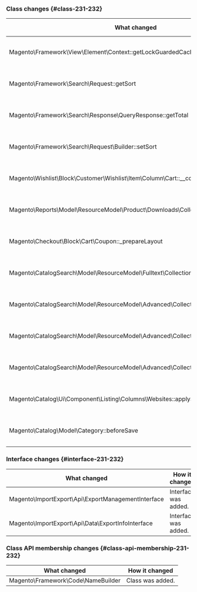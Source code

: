 ### Class changes {#class-231-232}

| What changed                                                                        | How it changed                     |
|-------------------------------------------------------------------------------------|------------------------------------|
| Magento\Framework\View\Element\Context::getLockGuardedCacheLoader                   | [public] Method has been added.    |
| Magento\Framework\Search\Request::getSort                                           | [public] Method has been added.    |
| Magento\Framework\Search\Response\QueryResponse::getTotal                           | [public] Method has been added.    |
| Magento\Framework\Search\Request\Builder::setSort                                   | [public] Method has been added.    |
| Magento\Wishlist\Block\Customer\Wishlist\Item\Column\Cart::\_\_construct            | [public] Method has been added.    |
| Magento\Reports\Model\ResourceModel\Product\Downloads\Collection::getSelectCountSql | [public] Method has been added.    |
| Magento\Checkout\Block\Cart\Coupon::\_prepareLayout                                 | [protected] Method has been added. |
| Magento\CatalogSearch\Model\ResourceModel\Fulltext\Collection::addAttributeToSort   | [public] Method has been added.    |
| Magento\CatalogSearch\Model\ResourceModel\Advanced\Collection::setOrder             | [public] Method has been added.    |
| Magento\CatalogSearch\Model\ResourceModel\Advanced\Collection::addCategoryFilter    | [public] Method has been added.    |
| Magento\CatalogSearch\Model\ResourceModel\Advanced\Collection::setVisibility        | [public] Method has been added.    |
| Magento\Catalog\Ui\Component\Listing\Columns\Websites::applySorting                 | [protected] Method has been added. |
| Magento\Catalog\Model\Category::beforeSave                                          | [public] Method has been added.    |

### Interface changes {#interface-231-232}

| What changed                                       | How it changed       |
|----------------------------------------------------|----------------------|
| Magento\ImportExport\Api\ExportManagementInterface | Interface was added. |
| Magento\ImportExport\Api\Data\ExportInfoInterface  | Interface was added. |

### Class API membership changes {#class-api-membership-231-232}

| What changed                       | How it changed   |
|------------------------------------|------------------|
| Magento\Framework\Code\NameBuilder | Class was added. |
